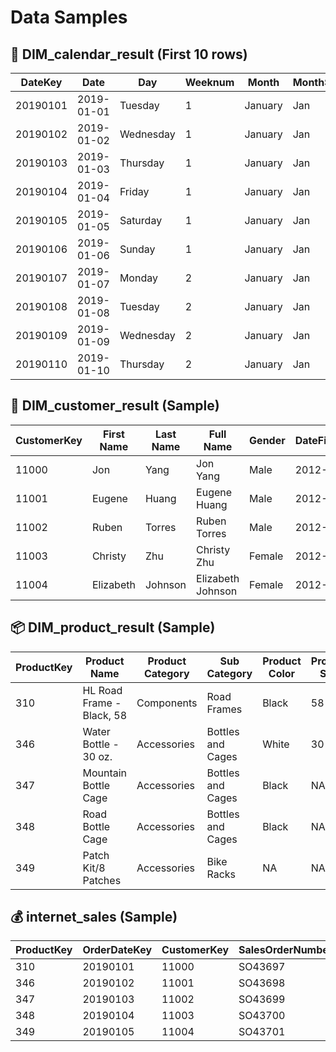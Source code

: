 # Data Samples

## 📅 DIM_calendar_result (First 10 rows)
| DateKey   | Date       | Day       | Weeknum | Month   | MonthShort | MonthNum | Quarter | Year |
|-----------|------------|-----------|---------|---------|------------|----------|---------|------|
| 20190101  | 2019-01-01 | Tuesday   | 1       | January | Jan        | 1        | 1       | 2019 |
| 20190102  | 2019-01-02 | Wednesday | 1       | January | Jan        | 1        | 1       | 2019 |
| 20190103  | 2019-01-03 | Thursday  | 1       | January | Jan        | 1        | 1       | 2019 |
| 20190104  | 2019-01-04 | Friday    | 1       | January | Jan        | 1        | 1       | 2019 |
| 20190105  | 2019-01-05 | Saturday  | 1       | January | Jan        | 1        | 1       | 2019 |
| 20190106  | 2019-01-06 | Sunday    | 1       | January | Jan        | 1        | 1       | 2019 |
| 20190107  | 2019-01-07 | Monday    | 2       | January | Jan        | 1        | 1       | 2019 |
| 20190108  | 2019-01-08 | Tuesday   | 2       | January | Jan        | 1        | 1       | 2019 |
| 20190109  | 2019-01-09 | Wednesday | 2       | January | Jan        | 1        | 1       | 2019 |
| 20190110  | 2019-01-10 | Thursday  | 2       | January | Jan        | 1        | 1       | 2019 |

## 👥 DIM_customer_result (Sample)
| CustomerKey | First Name | Last Name | Full Name      | Gender | DateFirstPurchase | Customer City |
|-------------|------------|-----------|----------------|--------|-------------------|---------------|
| 11000       | Jon        | Yang      | Jon Yang       | Male   | 2012-07-19        | Sydney        |
| 11001       | Eugene     | Huang     | Eugene Huang   | Male   | 2012-07-20        | Brisbane      |
| 11002       | Ruben      | Torres    | Ruben Torres   | Male   | 2012-07-21        | Melbourne     |
| 11003       | Christy    | Zhu       | Christy Zhu    | Female | 2012-07-22        | North Ryde    |
| 11004       | Elizabeth  | Johnson   | Elizabeth Johnson | Female | 2012-07-23    | Canberra      |

## 📦 DIM_product_result (Sample)
| ProductKey | Product Name | Product Category | Sub Category | Product Color | Product Size |
|------------|--------------|------------------|-------------|---------------|--------------|
| 310        | HL Road Frame - Black, 58 | Components | Road Frames | Black | 58 |
| 346        | Water Bottle - 30 oz. | Accessories | Bottles and Cages | White | 30 oz |
| 347        | Mountain Bottle Cage | Accessories | Bottles and Cages | Black | NA |
| 348        | Road Bottle Cage | Accessories | Bottles and Cages | Black | NA |
| 349        | Patch Kit/8 Patches | Accessories | Bike Racks | NA | NA |

## 💰 internet_sales (Sample)
| ProductKey | OrderDateKey | CustomerKey | SalesOrderNumber | SalesAmount |
|------------|--------------|-------------|------------------|-------------|
| 310        | 20190101     | 11000       | SO43697          | 3578.27     |
| 346        | 20190102     | 11001       | SO43698          | 124.15      |
| 347        | 20190103     | 11002       | SO43699          | 218.45      |
| 348        | 20190104     | 11003       | SO43700          | 112.80      |
| 349        | 20190105     | 11004       | SO43701          | 78.99       |
